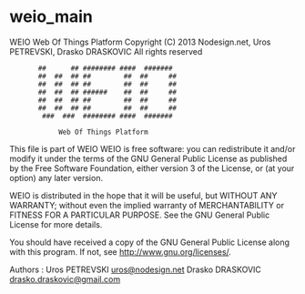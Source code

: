 weio_main
=========

WEIO Web Of Things Platform
Copyright (C) 2013 Nodesign.net, Uros PETREVSKI, Drasko DRASKOVIC
All rights reserved

           ##      ## ######## ####  #######  
           ##  ##  ## ##        ##  ##     ## 
           ##  ##  ## ##        ##  ##     ## 
           ##  ##  ## ######    ##  ##     ## 
           ##  ##  ## ##        ##  ##     ## 
           ##  ##  ## ##        ##  ##     ## 
            ###  ###  ######## ####  #######

                Web Of Things Platform 

This file is part of WEIO
WEIO is free software: you can redistribute it and/or modify
it under the terms of the GNU General Public License as published by
the Free Software Foundation, either version 3 of the License, or
(at your option) any later version.

WEIO is distributed in the hope that it will be useful,
but WITHOUT ANY WARRANTY; without even the implied warranty of
MERCHANTABILITY or FITNESS FOR A PARTICULAR PURPOSE.  See the
GNU General Public License for more details.

You should have received a copy of the GNU General Public License
along with this program.  If not, see <http://www.gnu.org/licenses/>.

Authors : 
Uros PETREVSKI <uros@nodesign.net>
Drasko DRASKOVIC <drasko.draskovic@gmail.com>

